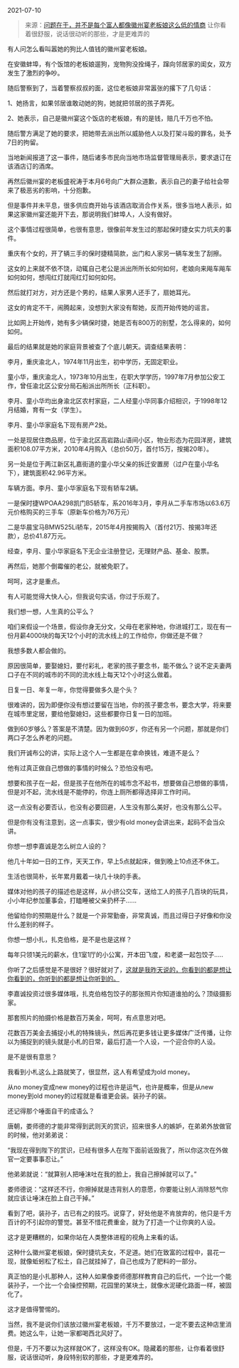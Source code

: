 2021-07-10

> 来源：[问题在于，并不是每个富人都像徽州宴老板娘这么低的情商](http://mp.weixin.qq.com/s?__biz=MzU0MjYwNDU2Mw==&mid=2247499911&idx=2&sn=af88148b9bcb0a11121c6145b141a89b&chksm=fb1aacfbcc6d25ede88e17f8877daa4b27483c42b039f6d887ddd509e79be9fdd22140650def&scene=27#wechat_redirect)
> 让你看着很舒服，说话很动听的那些，才​是更难弄的

有人问怎么看叫嚣她的狗比人值钱的徽州宴老板娘。

  

在安徽蚌埠，有个饭馆的老板娘遛狗，宠物狗没拴绳子，蹿向邻居家的闺女，双方发生了激烈的争吵。

  

随后警察到了，当着警察叔叔的面，这位老板娘非常嚣张的撂下了几句话：

  

1、她扬言，如果邻居谁敢动她的狗，她就把邻居的孩子弄死。

2、她表示，自己是徽州宴这个饭店的老板娘，有的是钱，赔几千万也不怕。  

  

随后警方满足了她的要求，把她带去派出所以威胁他人以及打架斗殴的罪名，处予7日的拘留。

  

当地新闻报道了这一事件，随后诸多市民向当地市场监督管理局表示，要求退订在该酒店订的酒席。

  

再然后徽州宴的老板盛祝涛于本月6号向广大群众道歉，表示自己的妻子给社会带来了极恶劣的影响，十分抱歉。

  

但是事件并未平息，很多供应商开始与该酒店取消合作关系，很多当地人表示，如果这家徽州宴还能开下去，那说明我们蚌埠人，人没有做好。

  

这个事情过程很简单，也很有意思，很像前年发生过的那起保时捷女实力坑夫的事件。  

  

重庆有个女的，开了辆三手的保时捷精简款，出门和人家另一辆车发生了刮擦。  

  

这女的上来就不依不饶，动辄自己老公是派出所所长如何如何，老娘向来飚车飚车如何如何，想闯红灯就闯红灯如何如何。

  

然后就打对方，对方还是个男的，结果人家男人还手了，扇她耳光。

  

这女的肯定不干，闹腾起来，没想到大家没有帮她，反而开始传她的谣言。  
  

比如网上开始传，她有多少辆保时捷，她是否有800万的别墅，怎么得来的，如何如何。  

  

最后的结果就是她的家庭背景被查了个底儿朝天。调查结果表明：

  

李月，重庆渝北人，1974年11月出生，初中学历，无固定职业。

  

童小华，重庆渝北人，1973年10月出生，在职大学学历，1997年7月参加公安工作，曾任渝北区公安分局石船派出所所长（正科职）。

  

李月、童小华均出身渝北区农村家庭，二人经童小华同事介绍相识，于1998年12月结婚，育有一女（学生）。

  

李月、童小华家庭名下现有房产2处。

  

一处是现居住商品房，位于渝北区高岩路山语间小区，物业形态为花园洋房，建筑面积108.07平方米，2010年4月购入（总价50万，首付15万，按揭20年）。

  

另一处是位于两江新区礼嘉街道的童小华父亲的拆迁安置房（过户在童小华名下），建筑面积42.96平方米。

  

车辆方面。李月、童小华家庭名下现有轿车2辆。

  

一是保时捷WPOAA298凯门B5轿车，系2016年3月，李月从二手车市场以63.6万元价格购买的三手车（原新车价格为76万元）

  

二是华晨宝马BMW525Li轿车，2015年4月按揭购入（首付21万、按揭3年还款），总价41.87万元。

  

经查，李月、童小华家庭名下无企业注册登记，无理财产品、基金、股票。

  

再然后，她那个倒霉催的老公，就被免职了。

  

呵呵，这才是重点。

  

有人可能觉得大快人心，但我说句实话，你过于乐观了。  

  

我们想一想，人生真的公平么？  

  

咱们来假设一个场景，假设你身无分文，父母在老家种地，你进城打工，现在有一份月薪4000块的每天12个小时的流水线上的工作给你，你做还是不做？  

  

我想多数人都会做的。  

  

原因很简单，要娶媳妇，要付彩礼，老家的孩子要念书，能不做么？说不定夫妻两口子在不同的城市的不同的流水线上每天12个小时这么做着。  

  

日复一日、年复一年，你觉得要做多久是个头？  

  

很难讲的，因为即便你没有想过要留在当地，你的孩子要念书，要念大学，将来要在城市里定居，要给他娶媳妇，这些都要你日复一日的加班。  

  

做到60岁够么？答案是不清楚。因为做到60岁，你还有另一个问题，那就是你们两口子怎么养老的问题。  

  

我们开诚布公的讲，实际上这个人一生都是在拿命换钱，难道不是么？  

  

他有过真正做自己想做的事情的时候么？恐怕没有吧。  

  

想要和孩子在一起，但是孩子在他所在的城市念不起书，想要做自己想做的事情，但是对不起，流水线是不能停的，你连上厕所都得选择非工作时间。

  

这一点没有必要否认，也没有必要回避，人生没有那么美好，也没有那么公平。  

  

但是你有没有注意到，这一点事实，很少有old money会讲出来，起码不会当众讲。  

  

你想一想李嘉诚是怎么树立人设的？  

  

他几十年如一日的工作，天天工作，早上5点就起床，做到晚上10点还不休工。

  

生活也很简朴，长年累月戴着一块几十块的手表。  

  

媒体对他的孩子的描述也是这样，从小挤公交车，送给工人的孩子几百块的玩具，小小年纪参加董事会，打瞌睡被父亲扔杯子......  

  

他留给你的预期是什么？就是一个非常勤奋，非常真诚，而且过得日子好像和你没什么差别的样子。  

  

你想一想小扎，扎克伯格，是不是也是这样？  

  

每年只领1美元的薪水，住1室1厅的小公寓，开本田飞度，和老婆一起包饺子.....  

  

你听了之后感觉是不是很好？很好就对了，[这就是我昨天说的，你看到的都是想让你看到的，你听到的都是想让你听到的。](http://mp.weixin.qq.com/s?__biz=MzU0MjYwNDU2Mw==&mid=2247499822&idx=1&sn=dce4b73a7d368fde1fb60000649a2338&chksm=fb1aac52cc6d254487117084166ef924856613f52470476dac6228e18db5ee8700e59ed5e643&scene=21#wechat_redirect)  

  

李嘉诚投资过很多媒体哦，扎克伯格包饺子的那张照片你知道谁拍的么？顶级摄影家。  

  

那套照片的拍摄价格是数百万美金，呵呵，有点意思对吧。  

  

花数百万美金去捕捉小札的特殊镜头，然后再花更多钱让更多媒体广泛传播，让你以为捕捉到的镜头就是小札的日常，最后打造一个人设，一个迎合你的人设。  

  

是不是很有意思？  

  

我看到小札这么上路就笑了，很显然，这人有希望成为old money。  

  

从no money变成new money的过程也许是运气，也许是概率，但是从new money到old money的过程就是看谁更会装。装孙子的装。  

  

还记得那个唾面自干的成语么？  

  

唐朝，娄师德的才能非常得到武则天的赏识，招来很多人的嫉妒，在弟弟外放做官的时候，他对弟弟说：

  

“我现在得到陛下的赏识，已经有很多人在陛下面前诋毁我了，所以你这次在外做官一定要事事忍让。”

  

他弟弟就说：“就算别人把唾沫吐在我的脸上，我自己擦掉就可以了。”

  

娄师德说：“这样还不行，你擦掉就是违背别人的意愿，你要能让别人消除怒气你就应该让唾沫在脸上自己干掉。”

  

看到了吧，装孙子，古已有之的技巧。说穿了，好处他是不肯放弃的，他只是千方百计的不引起你的警觉。甚至不惜花费重金，就为了打造一个让你爽的人设。

  

这才是更糟糕的，如果你站在人类整体进程的视角上来看的话。

  

这种什么徽州宴老板娘，保时捷坑夫女，不足道。她们在致富的过程中，昙花一现，就像蚯蚓松了松土，自己就挂掉了，自己也成为了肥料的一部分。

  

真正怕的是小扎那种人，这种人如果像娄师德那样教育自己的后代，一个比一个能装孙子，一个比一个会操控预期，花园里的某块土，就像水泥硬化路面一样，被固化了。

  

这才是值得警惕的。  

  

当然，我不是说你们该放过徽州宴老板娘，千万不要放过，一定不要去这种店里消费。她这么牛，让她一家都喝西北风好了。  

  

但是，千万不要以为这样就OK了，这样没有OK。隐藏着的那些，让你看着很舒服，说话很动听，身段特别软的那些，才是更难弄的。

